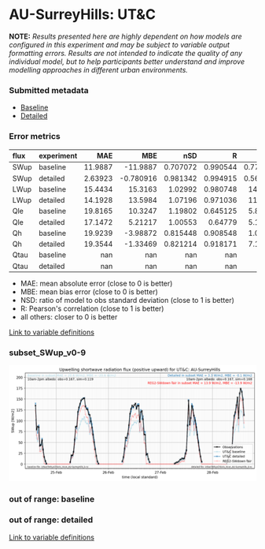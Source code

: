 # AU-SurreyHills: UT&C

**NOTE:** *Results presented here are highly dependent on how models are configured in this experiment and may be subject to variable output formatting errors. Results are not intended to indicate the quality of any individual model, but to help participants better understand and improve modelling approaches in different urban environments.*

### Submitted metadata

- [Baseline](UT&C_AU-SurreyHills_baseline_attrs.md)
- [Detailed](UT&C_AU-SurreyHills_detailed_attrs.md)

### Error metrics

| flux   | experiment   |       MAE |        MBE |        nSD |          R |        5th |      95th |      RMSE |      cRMSE |       AMBE |        1-nSD |          1-R |   nSkewness |   nKurtosis |     Overlap |
|:-------|:-------------|----------:|-----------:|-----------:|-----------:|-----------:|----------:|----------:|-----------:|-----------:|-------------:|-------------:|------------:|------------:|------------:|
| SWup   | baseline     |  11.9887  | -11.9887   |   0.707072 |   0.990544 |   0.775479 |  36.3438  |  17.1032  |   0.314928 |  11.9887   |   0.292928   |   0.00945622 |   0.026638  |   0.0639416 |   0.127641  |
| SWup   | detailed     |   2.63923 |  -0.780916 |   0.981342 |   0.994915 |   0.563419 |   1.77454 |   4.01311 |   0.10163  |   0.780916 |   0.0186573  |   0.00508513 |   0.0381578 |   0.793438  |   0.085818  |
| LWup   | baseline     |  15.4434  |  15.3163   |   1.02992  |   0.980748 |  14.9911   |  19.9109  |  16.7153  |   0.201371 |  15.3163   |   0.0299143  |   0.0192518  |   0.101516  |   0.224005  |   0.269756  |
| LWup   | detailed     |  14.1928  |  13.5984   |   1.07196  |   0.971036 |  11.1052   |  21.3256  |  16.1017  |   0.259374 |  13.5984   |   0.0719582  |   0.0289641  |   0.0918646 |   0.229256  |   0.223067  |
| Qle    | baseline     |  19.8165  |  10.3247   |   1.19802  |   0.645125 |   5.89508  |  33.1361  |  33.8215  |   0.943135 |  10.3247   |   0.198016   |   0.354875   |   0.0890496 |   0.382012  |   0.19004   |
| Qle    | detailed     |  17.1472  |   5.21217  |   1.00553  |   0.64779  |   5.18442  |  12.9971  |  29.2097  |   0.841633 |   5.21217  |   0.00552782 |   0.35221    |   0.126561  |   0.383531  |   0.153519  |
| Qh     | baseline     |  19.9239  |  -3.98872  |   0.815448 |   0.908548 |   1.02302  |  28.9211  |  32.4675  |   0.428028 |   3.98872  |   0.184552   |   0.0914521  |   0.223726  |   0.36623   |   0.0985127 |
| Qh     | detailed     |  19.3544  |  -1.33469  |   0.821214 |   0.918171 |   7.19796  |  26.2304  |  30.7335  |   0.407876 |   1.33469  |   0.178786   |   0.081829   |   0.190248  |   0.357932  |   0.107459  |
| Qtau   | baseline     | nan       | nan        | nan        | nan        | nan        | nan       | nan       | nan        | nan        | nan          | nan          | nan         | nan         | nan         |
| Qtau   | detailed     | nan       | nan        | nan        | nan        | nan        | nan       | nan       | nan        | nan        | nan          | nan          | nan         | nan         | nan         |

 - MAE: mean absolute error (close to 0 is better)
 - MBE: mean bias error (close to 0 is better)
 - NSD: ratio of model to obs standard deviation (close to 1 is better)
 - R: Pearson's correlation (close to 1 is better)
 - all others: closer to 0 is better

[Link to variable definitions](../modelattrs/variable_definitions.md)

### <a name="subset_swup_v0-9"></a>subset_SWup_v0-9
[![UT&C_AU-SurreyHills_subset_SWup_v0-9.png](UT&C_AU-SurreyHills_subset_SWup_v0-9.png)](UT&C_AU-SurreyHills_subset_SWup_v0-9.png)

### out of range: baseline


### out of range: detailed



[Link to variable definitions](../modelattrs/variable_definitions.md)

